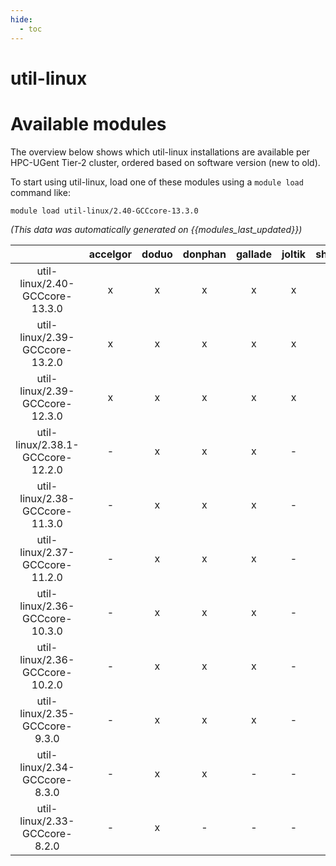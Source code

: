 ```yaml
---
hide:
  - toc
---
```


util-linux
==========

# Available modules


The overview below shows which util-linux installations are available per HPC-UGent Tier-2 cluster, ordered based on software version (new to old).

To start using util-linux, load one of these modules using a `module load` command like:

```shell
module load util-linux/2.40-GCCcore-13.3.0
```

*(This data was automatically generated on {{modules_last_updated}})*  

| |accelgor|doduo|donphan|gallade|joltik|shinx|skitty|
| :---: | :---: | :---: | :---: | :---: | :---: | :---: | :---: |
|util-linux/2.40-GCCcore-13.3.0|x|x|x|x|x|x|x|
|util-linux/2.39-GCCcore-13.2.0|x|x|x|x|x|x|x|
|util-linux/2.39-GCCcore-12.3.0|x|x|x|x|x|x|x|
|util-linux/2.38.1-GCCcore-12.2.0|-|x|x|x|-|x|-|
|util-linux/2.38-GCCcore-11.3.0|-|x|x|x|-|x|-|
|util-linux/2.37-GCCcore-11.2.0|-|x|x|x|-|-|-|
|util-linux/2.36-GCCcore-10.3.0|-|x|x|x|-|-|-|
|util-linux/2.36-GCCcore-10.2.0|-|x|x|x|-|-|-|
|util-linux/2.35-GCCcore-9.3.0|-|x|x|x|-|-|-|
|util-linux/2.34-GCCcore-8.3.0|-|x|x|-|-|-|-|
|util-linux/2.33-GCCcore-8.2.0|-|x|-|-|-|-|-|
